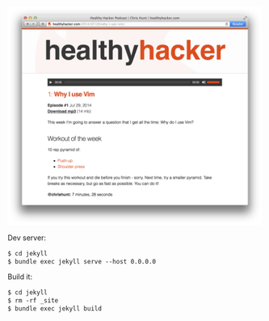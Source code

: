 [![](img/screenshot.png)](http://www.healthyhacker.com)

Dev server:

```
$ cd jekyll
$ bundle exec jekyll serve --host 0.0.0.0
```

Build it:

```
$ cd jekyll
$ rm -rf _site
$ bundle exec jekyll build
```
